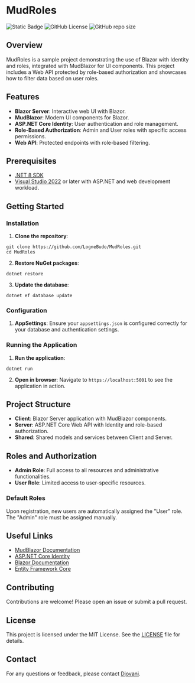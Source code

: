 # MudRoles

![Static Badge](https://img.shields.io/badge/.Net%208-MudBlazor-brightgreen?style=for-the-badge)   ![GitHub License](https://img.shields.io/github/license/LogneBudo/MudRoles?style=for-the-badge&logo=dotnet&logoColor=white&label=License%20%C2%A9%20Codemoa&labelColor=7E6FFF&link=https%3A%2F%2Fgithub.com%2FLogneBudo%2FMudRoles%2Fblob%2Fmaster%2FLICENSE.txt) ![GitHub repo size](https://img.shields.io/github/repo-size/LogneBudo/MudRoles?style=for-the-badge)

## Overview
MudRoles is a sample project demonstrating the use of Blazor with Identity and roles, integrated with MudBlazor for UI components. This project includes a Web API protected by role-based authorization and showcases how to filter data based on user roles.

## Features
- **Blazor Server**: Interactive web UI with Blazor.
- **MudBlazor**: Modern UI components for Blazor.
- **ASP.NET Core Identity**: User authentication and role management.
- **Role-Based Authorization**: Admin and User roles with specific access permissions.
- **Web API**: Protected endpoints with role-based filtering.

## Prerequisites
- [.NET 8 SDK](https://dotnet.microsoft.com/download/dotnet/8.0)
- [Visual Studio 2022](https://visualstudio.microsoft.com/vs/) or later with ASP.NET and web development workload.

## Getting Started

### Installation
1. **Clone the repository**:

```
git clone https://github.com/LogneBudo/MudRoles.git
cd MudRoles
```

2. **Restore NuGet packages**:

```
dotnet restore
```

3. **Update the database**:

```
dotnet ef database update
```

### Configuration
1. **AppSettings**: Ensure your `appsettings.json` is configured correctly for your database and authentication settings.

### Running the Application
1. **Run the application**:

```
dotnet run
```


2. **Open in browser**: Navigate to `https://localhost:5001` to see the application in action.

## Project Structure
- **Client**: Blazor Server application with MudBlazor components.
- **Server**: ASP.NET Core Web API with Identity and role-based authorization.
- **Shared**: Shared models and services between Client and Server.

## Roles and Authorization
- **Admin Role**: Full access to all resources and administrative functionalities.
- **User Role**: Limited access to user-specific resources.

### Default Roles
Upon registration, new users are automatically assigned the "User" role. The "Admin" role must be assigned manually.

## Useful Links
- [MudBlazor Documentation](https://mudblazor.com/)
- [ASP.NET Core Identity](https://docs.microsoft.com/en-us/aspnet/core/security/authentication/identity)
- [Blazor Documentation](https://docs.microsoft.com/en-us/aspnet/core/blazor/)
- [Entity Framework Core](https://docs.microsoft.com/en-us/ef/core/)

## Contributing
Contributions are welcome! Please open an issue or submit a pull request.

## License
This project is licensed under the MIT License. See the [LICENSE](LICENSE) file for details.

## Contact
For any questions or feedback, please contact [Djovani](mailto:anupjitamang@gmail.com).

